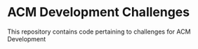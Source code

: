 # ACM Development Challenges
This repository contains code pertaining to challenges for ACM Development
